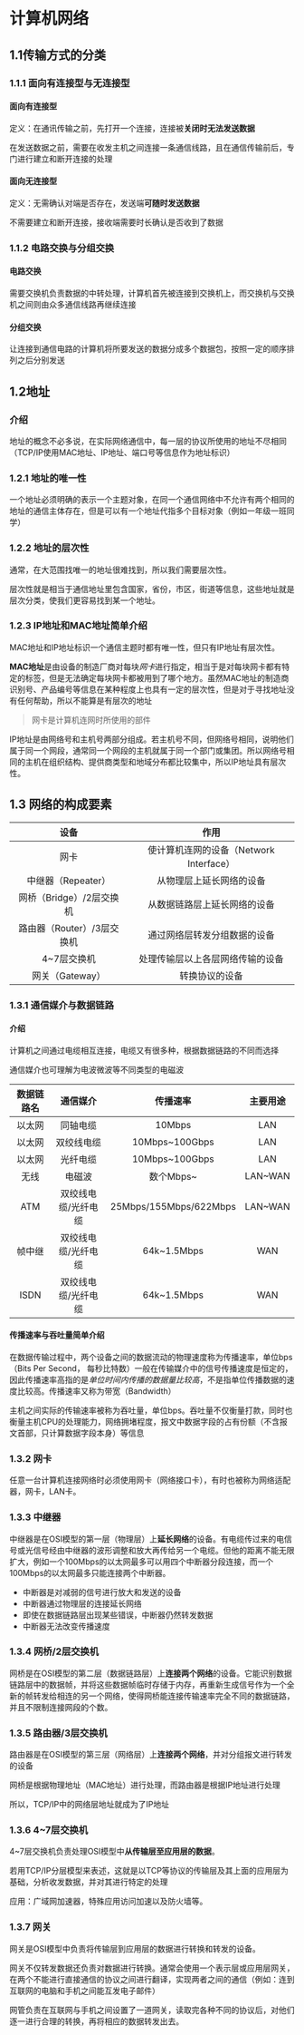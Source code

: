 # 计算机网络

## 1.1传输方式的分类

### 1.1.1 面向有连接型与无连接型

#### 面向有连接型

定义：在通讯传输之前，先打开一个连接，连接被**关闭时无法发送数据**

在发送数据之前，需要在收发主机之间连接一条通信线路，且在通信传输前后，专门进行建立和断开连接的处理

#### 面向无连接型

定义：无需确认对端是否存在，发送端**可随时发送数据**

不需要建立和断开连接，接收端需要时长确认是否收到了数据

### 1.1.2 电路交换与分组交换

#### 电路交换

需要交换机负责数据的中转处理，计算机首先被连接到交换机上，而交换机与交换机之间则由众多通信线路再继续连接

#### 分组交换

让连接到通信电路的计算机将所要发送的数据分成多个数据包，按照一定的顺序排列之后分别发送

## 1.2地址

### 介绍

地址的概念不必多说，在实际网络通信中，每一层的协议所使用的地址不尽相同（TCP/IP使用MAC地址、IP地址、端口号等信息作为地址标识）

### 1.2.1 地址的唯一性

一个地址必须明确的表示一个主题对象，在同一个通信网络中不允许有两个相同的地址的通信主体存在，但是可以有一个地址代指多个目标对象（例如一年级一班同学）

### 1.2.2 地址的层次性

通常，在大范围找唯一的地址很难找到，所以我们需要层次性。

层次性就是相当于通信地址里包含国家，省份，市区，街道等信息，这些地址就是层次分类，使我们更容易找到某一个地址。

### 1.2.3 IP地址和MAC地址简单介绍

MAC地址和IP地址标识一个通信主题时都有唯一性，但只有IP地址有层次性。

**MAC地址**是由设备的制造厂商对每块*网卡*进行指定，相当于是对每块网卡都有特定的标签，但是无法确定每块网卡都被用到了哪个地方。虽然MAC地址的制造商识别号、产品编号等信息在某种程度上也具有一定的层次性，但是对于寻找地址没有任何帮助，所以不能算是有层次的地址

> 网卡是计算机连网时所使用的部件

IP地址是由网络号和主机号两部分组成。若主机号不同，但网络号相同，说明他们属于同一个网段，通常同一个网段的主机就属于同一个部门或集团。所以网络号相同的主机在组织结构、提供商类型和地域分布都比较集中，所以IP地址具有层次性。

## 1.3 网络的构成要素

|            设备            |                  作用                   |
| :------------------------: | :-------------------------------------: |
|            网卡            | 使计算机连网的设备（Network Interface） |
|     中继器（Repeater）     |        从物理层上延长网络的设备         |
|  网桥（Bridge）/2层交换机  |      从数据链路层上延长网络的设备       |
| 路由器（Router）/3层交换机 |      通过网络层转发分组数据的设备       |
|        4~7层交换机         |    处理传输层以上各层网络传输的设备     |
|      网关（Gateway）       |             转换协议的设备              |

### 1.3.1 通信媒介与数据链路

#### 介绍

计算机之间通过电缆相互连接，电缆又有很多种，根据数据链路的不同而选择

通信媒介也可理解为电波微波等不同类型的电磁波

| 数据链路名 |      通信媒介       |        传播速率        | 主要用途 |
| :--------: | :-----------------: | :--------------------: | :------: |
|   以太网   |      同轴电缆       |         10Mbps         |   LAN    |
|   以太网   |     双绞线电缆      |     10Mbps~100Gbps     |   LAN    |
|   以太网   |      光纤电缆       |     10Mbps~100Gbps     |   LAN    |
|    无线    |       电磁波        |       数个Mbps~        | LAN~WAN  |
|    ATM     | 双绞线电缆/光纤电缆 | 25Mbps/155Mbps/622Mbps | LAN~WAN  |
|   帧中继   | 双绞线电缆/光纤电缆 |      64k~1.5Mbps       |   WAN    |
|    ISDN    | 双绞线电缆/光纤电缆 |      64k~1.5Mbps       |   WAN    |

#### 传播速率与吞吐量简单介绍

在数据传输过程中，两个设备之间的数据流动的物理速度称为传播速率，单位bps（Bits Per Second， 每秒比特数）一般在传输媒介中的信号传播速度是恒定的，因此传播速率高指的是*单位时间内传播的数据量比较高*，不是指单位传播数据的速度比较高。传播速率又称为带宽（Bandwidth）

主机之间实际的传输速率被称为吞吐量，单位bps。吞吐量不仅衡量打款，同时也衡量主机CPU的处理能力，网络拥堵程度，报文中数据字段的占有份额（不含报文首部，只计算数据字段本身）等信息

### 1.3.2 网卡

任意一台计算机连接网络时必须使用网卡（网络接口卡），有时也被称为网络适配器，网卡，LAN卡。

### 1.3.3 中继器

中继器是在OSI模型的第一层（物理层）上**延长网络**的设备。有电缆传过来的电信号或光信号经由中继器的波形调整和放大再传给另一个电缆。但他的距离不能无限扩大，例如一个100Mbps的以太网最多可以用四个中断器分段连接，而一个100Mbps的以太网最多只能连接两个中断器。

- 中断器是对减弱的信号进行放大和发送的设备
- 中断器通过物理层的连接延长网络
- 即使在数据链路层出现某些错误，中断器仍然转发数据
- 中断器无法改变传播速度

### 1.3.4 网桥/2层交换机

网桥是在OSI模型的第二层（数据链路层）上**连接两个网络**的设备。它能识别数据链路层中的数据帧，并将这些数据帧临时存储于内存，再重新生成信号作为一个全新的帧转发给相连的另一个网络，使得网桥能连接传输速率完全不同的数据链路，并且不限制连接网段的个数。

### 1.3.5 路由器/3层交换机

路由器是在OSI模型的第三层（网络层）上**连接两个网络**，并对分组报文进行转发的设备

网桥是根据物理地址（MAC地址）进行处理，而路由器是根据IP地址进行处理

所以，TCP/IP中的网络层地址就成为了IP地址

### 1.3.6 4~7层交换机

4~7层交换机负责处理OSI模型中**从传输层至应用层的数据**。

若用TCP/IP分层模型来表述，这就是以TCP等协议的传输层及其上面的应用层为基础，分析收发数据，并对其进行特定的处理

应用：广域网加速器，特殊应用访问加速以及防火墙等。

### 1.3.7 网关

网关是OSI模型中负责将传输层到应用层的数据进行转换和转发的设备。

网关不仅转发数据还负责对数据进行转换。通常会使用一个表示层或应用层网关，在两个不能进行直接通信的协议之间进行翻译，实现两者之间的通信（例如：连到互联网的电脑和手机之间能互发电子邮件）

网管负责在互联网与手机之间设置了一道网关，读取完各种不同的协议后，对他们逐一进行合理的转换，再将相应的数据转发出去。

